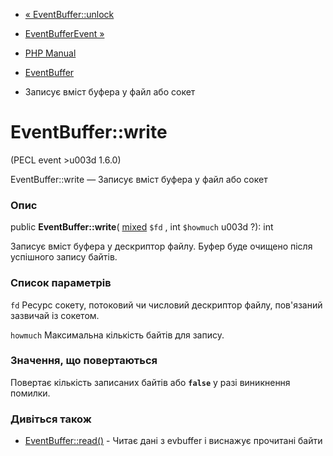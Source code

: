 - [« EventBuffer::unlock](eventbuffer.unlock.md)
- [EventBufferEvent »](class.eventbufferevent.md)

- [PHP Manual](index.md)
- [EventBuffer](class.eventbuffer.md)
- Записує вміст буфера у файл або сокет

# EventBuffer::write

(PECL event \>u003d 1.6.0)

EventBuffer::write — Записує вміст буфера у файл або сокет

### Опис

public **EventBuffer::write**(
[mixed](language.types.declarations.md#language.types.declarations.mixed)
`$fd` , int `$howmuch` u003d ?): int

Записує вміст буфера у дескриптор файлу. Буфер буде очищено
після успішного запису байтів.

### Список параметрів

`fd`
Ресурс сокету, потоковий чи числовий дескриптор файлу, пов'язаний зазвичай
із сокетом.

`howmuch`
Максимальна кількість байтів для запису.

### Значення, що повертаються

Повертає кількість записаних байтів або **`false`** у разі
виникнення помилки.

### Дивіться також

- [EventBuffer::read()](eventbuffer.read.md) - Читає дані з
evbuffer і виснажує прочитані байти

